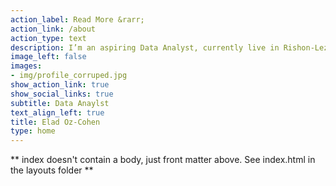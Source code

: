```yaml
---
action_label: Read More &rarr;
action_link: /about
action_type: text
description: I’m an aspiring Data Analyst, currently live in Rishon-Lezion, Israel.  In my free time I enjoy coding, crossfit, reading, and spending time with friends and family. I also enjoy and blog over data analytics, data visualization and coding languages such as SQL, R, and Python.
image_left: false
images:
- img/profile_corruped.jpg 
show_action_link: true
show_social_links: true
subtitle: Data Anaylst 
text_align_left: true
title: Elad Oz-Cohen
type: home
---
```


\*\* index doesn't contain a body, just front matter above. See index.html in the layouts folder \*\*

